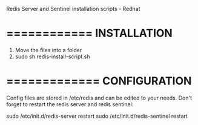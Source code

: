 Redis Server and Sentinel installation scripts - Redhat

============
INSTALLATION
============

1) Move the files into a folder
2) sudo sh redis-install-script.sh

=============
CONFIGURATION
=============

Config files are stored in /etc/redis and can be edited to your needs.
Don't forget to restart the redis server and redis sentinel:

sudo /etc/init.d/redis-server restart
sudo /etc/init.d/redis-sentinel restart